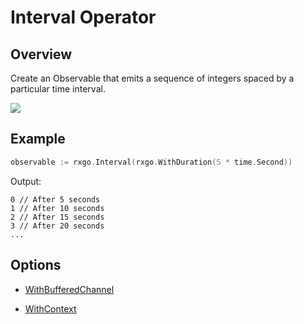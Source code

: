 # Interval Operator

## Overview

Create an Observable that emits a sequence of integers spaced by a particular time interval.

![](http://reactivex.io/documentation/operators/images/interval.png)

## Example

```go
observable := rxgo.Interval(rxgo.WithDuration(5 * time.Second))
```

Output:

```
0 // After 5 seconds
1 // After 10 seconds
2 // After 15 seconds
3 // After 20 seconds
...
```

## Options

* [WithBufferedChannel](options.md#withbufferedchannel)

* [WithContext](options.md#withcontext)